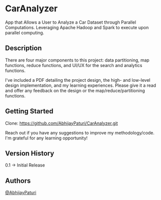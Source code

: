 # CarAnalyzer
App that Allows a User to Analyze a Car Dataset through Parallel Computations. Leveraging Apache Hadoop and Spark to execute upon parallel computing.

## Description

There are four major components to this project: data partitioning, map functions, reduce functions, and UI/UX for the search and analytics functions.<br>

I've included a PDF detailing the project design, the high- and low-level design implementation, and my learning experiences. Please give it a read and offer any feedback on the design or the map/reduce/partitioning functions. 

## Getting Started 
Clone: https://github.com/AbhijayPaturi/CarAnalyzer.git

Reach out if you have any suggestions to improve my methodology/code. I'm grateful for any learning opportunity!

## Version History
0.1 -> Initial Release

## Authors
[@AbhijayPaturi](https://github.com/AbhijayPaturi)
